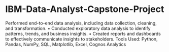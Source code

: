 # IBM-Data-Analyst-Capstone-Project
Performed end-to-end data analysis, including data collection, cleaning, and transformation. 
• Conducted exploratory data analysis to identify patterns, trends, and business insights. 
• Created reports and dashboards to effectively communicate insights to stakeholders. 
Tools Used: Python, Pandas, NumPy, SQL, Matplotlib, Excel, Cognos Analytics
